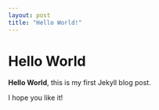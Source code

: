 ```yaml
---
layout: post
title: "Hello World!"
---
```


# Hello World

**Hello World**, this is my first Jekyll blog post.


I hope you like it!